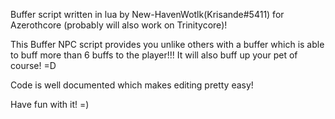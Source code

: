 Buffer script written in lua by New-HavenWotlk(Krisande#5411) for Azerothcore (probably will also work on Trinitycore)!

This Buffer NPC script provides you unlike others with a buffer which is able to buff more than 6 buffs to the player!!!
It will also buff up your pet of course! =D

Code is well documented which makes editing pretty easy!

Have fun with it! =)

